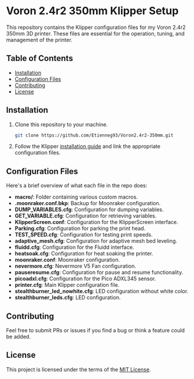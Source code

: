 # Voron 2.4r2 350mm Klipper Setup

This repository contains the Klipper configuration files for my Voron 2.4r2 350mm 3D printer. These files are essential for the operation, tuning, and management of the printer.

## Table of Contents

- [Installation](#installation)
- [Configuration Files](#configuration-files)
- [Contributing](#contributing)
- [License](#license)

## Installation

1. Clone this repository to your machine.
    ```bash
    git clone https://github.com/Etienneg93/Voron2.4r2-350mm.git
    ```
2. Follow the Klipper [installation guide](https://klipper3d.org/Installation.html) and link the appropriate configuration files.

## Configuration Files

Here's a brief overview of what each file in the repo does:
- **macro/**: Folder containing various custom macros.
- **.moonraker.conf.bkp**: Backup for Moonraker configuration.
- **DUMP_VARIABLES.cfg**: Configuration for dumping variables.
- **GET_VARIABLE.cfg**: Configuration for retrieving variables.
- **KlipperScreen.conf**: Configuration for the KlipperScreen interface.
- **Parking.cfg**: Configuration for parking the print head.
- **TEST_SPEED.cfg**: Configuration for testing print speeds.
- **adaptive_mesh.cfg**: Configuration for adaptive mesh bed leveling.
- **fluidd.cfg**: Configuration for the Fluidd interface.
- **heatsoak.cfg**: Configuration for heat soaking the printer.
- **moonraker.conf**: Moonraker configuration.
- **nevermore.cfg**: Nevermore V5 Fan configuration.
- **pauseresume.cfg**: Configuration for pause and resume functionality.
- **picoadxl.cfg**: Configuration for the Pico ADXL345 sensor.
- **printer.cfg**: Main Klipper configuration file.
- **stealthburner_led_nowhite.cfg**: LED configuration without white color.
- **stealthburner_leds.cfg**: LED configuration.

## Contributing

Feel free to submit PRs or issues if you find a bug or think a feature could be added.

## License

This project is licensed under the terms of the [MIT License](LICENSE).

